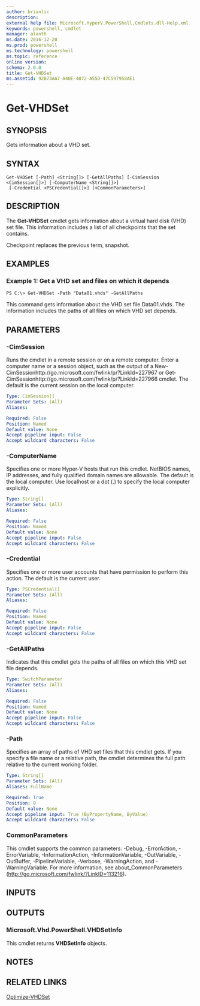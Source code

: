 ```yaml
---
author: brianlic
description: 
external help file: Microsoft.HyperV.PowerShell.Cmdlets.dll-Help.xml
keywords: powershell, cmdlet
manager: alanth
ms.date: 2016-12-20
ms.prod: powershell
ms.technology: powershell
ms.topic: reference
online version: 
schema: 2.0.0
title: Get-VHDSet
ms.assetid: 92B73AA7-A40E-4072-A55D-47C597958AE1
---
```


# Get-VHDSet

## SYNOPSIS
Gets information about a VHD set.

## SYNTAX

```
Get-VHDSet [-Path] <String[]> [-GetAllPaths] [-CimSession <CimSession[]>] [-ComputerName <String[]>]
 [-Credential <PSCredential[]>] [<CommonParameters>]
```

## DESCRIPTION
The **Get-VHDSet** cmdlet gets information about a virtual hard disk (VHD) set file.
This information includes a list of all checkpoints that the set contains.

Checkpoint replaces the previous term, snapshot.

## EXAMPLES

### Example 1: Get a VHD set and files on which it depends
```
PS C:\> Get-VHDSet -Path "Data01.vhds" -GetAllPaths
```

This command gets information about the VHD set file Data01.vhds.
The information includes the paths of all files on which VHD set depends.

## PARAMETERS

### -CimSession
Runs the cmdlet in a remote session or on a remote computer.
Enter a computer name or a session object, such as the output of a New-CimSessionhttp://go.microsoft.com/fwlink/p/?LinkId=227967 or Get-CimSessionhttp://go.microsoft.com/fwlink/p/?LinkId=227966 cmdlet.
The default is the current session on the local computer.

```yaml
Type: CimSession[]
Parameter Sets: (All)
Aliases: 

Required: False
Position: Named
Default value: None
Accept pipeline input: False
Accept wildcard characters: False
```

### -ComputerName
Specifies one or more Hyper-V hosts that run this cmdlet.
NetBIOS names, IP addresses, and fully qualified domain names are allowable.
The default is the local computer.
Use localhost or a dot (.) to specify the local computer explicitly.

```yaml
Type: String[]
Parameter Sets: (All)
Aliases: 

Required: False
Position: Named
Default value: None
Accept pipeline input: False
Accept wildcard characters: False
```

### -Credential
Specifies one or more user accounts that have permission to perform this action.
The default is the current user.

```yaml
Type: PSCredential[]
Parameter Sets: (All)
Aliases: 

Required: False
Position: Named
Default value: None
Accept pipeline input: False
Accept wildcard characters: False
```

### -GetAllPaths
Indicates that this cmdlet gets the paths of all files on which this VHD set file depends.

```yaml
Type: SwitchParameter
Parameter Sets: (All)
Aliases: 

Required: False
Position: Named
Default value: None
Accept pipeline input: False
Accept wildcard characters: False
```

### -Path
Specifies an array of paths of VHD set files that this cmdlet gets.
If you specify a file name or a relative path, the cmdlet determines the full path relative to the current working folder.

```yaml
Type: String[]
Parameter Sets: (All)
Aliases: FullName

Required: True
Position: 0
Default value: None
Accept pipeline input: True (ByPropertyName, ByValue)
Accept wildcard characters: False
```

### CommonParameters
This cmdlet supports the common parameters: -Debug, -ErrorAction, -ErrorVariable, -InformationAction, -InformationVariable, -OutVariable, -OutBuffer, -PipelineVariable, -Verbose, -WarningAction, and -WarningVariable. For more information, see about_CommonParameters (http://go.microsoft.com/fwlink/?LinkID=113216).

## INPUTS

## OUTPUTS

### Microsoft.Vhd.PowerShell.VHDSetInfo
This cmdlet returns **VHDSetInfo** objects.

## NOTES

## RELATED LINKS

[Optimize-VHDSet](./Optimize-VHDSet.md)

